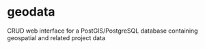 # geodata
CRUD web interface for a PostGIS/PostgreSQL database containing geospatial and related project data

